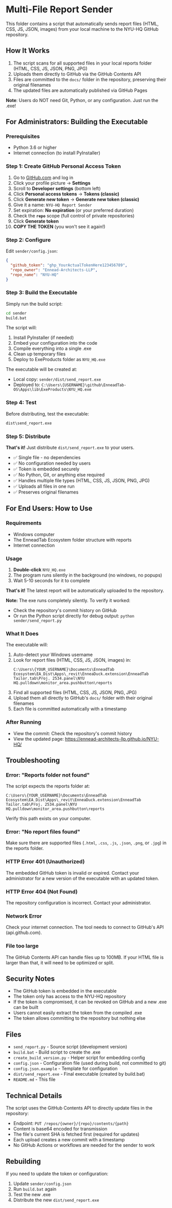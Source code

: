 # Multi-File Report Sender

This folder contains a script that automatically sends report files (HTML, CSS, JS, JSON, images) from your local machine to the NYU-HQ GitHub repository.

## How It Works

1. The script scans for all supported files in your local reports folder (HTML, CSS, JS, JSON, PNG, JPG)
2. Uploads them directly to GitHub via the GitHub Contents API
3. Files are committed to the `docs/` folder in the repository, preserving their original filenames
4. The updated files are automatically published via GitHub Pages

**Note**: Users do NOT need Git, Python, or any configuration. Just run the .exe!

## For Administrators: Building the Executable

### Prerequisites

- Python 3.6 or higher
- Internet connection (to install PyInstaller)

### Step 1: Create GitHub Personal Access Token

1. Go to [GitHub.com](https://github.com) and log in
2. Click your profile picture → **Settings**
3. Scroll to **Developer settings** (bottom left)
4. Click **Personal access tokens** → **Tokens (classic)**
5. Click **Generate new token** → **Generate new token (classic)**
6. Give it a name: `NYU-HQ Report Sender`
7. Set expiration: **No expiration** (or your preferred duration)
8. Check the **`repo`** scope (full control of private repositories)
9. Click **Generate token**
10. **COPY THE TOKEN** (you won't see it again!)

### Step 2: Configure

Edit `sender/config.json`:

```json
{
  "github_token": "ghp_YourActualTokenHere123456789",
  "repo_owner": "Ennead-Architects-LLP",
  "repo_name": "NYU-HQ"
}
```

### Step 3: Build the Executable

Simply run the build script:

```bash
cd sender
build.bat
```

The script will:
1. Install PyInstaller (if needed)
2. Embed your configuration into the code
3. Compile everything into a single .exe
4. Clean up temporary files
5. Deploy to ExeProducts folder as `NYU_HQ.exe`

The executable will be created at:
- Local copy: `sender/dist/send_report.exe`
- Deployed to: `C:\Users\{USERNAME}\github\EnneadTab-OS\Apps\lib\ExeProducts\NYU_HQ.exe`

### Step 4: Test

Before distributing, test the executable:

```bash
dist\send_report.exe
```

### Step 5: Distribute

**That's it!** Just distribute `dist/send_report.exe` to your users.

- ✅ Single file - no dependencies
- ✅ No configuration needed by users
- ✅ Token is embedded securely
- ✅ No Python, Git, or anything else required
- ✅ Handles multiple file types (HTML, CSS, JS, JSON, PNG, JPG)
- ✅ Uploads all files in one run
- ✅ Preserves original filenames

## For End Users: How to Use

### Requirements

- Windows computer
- The EnneadTab Ecosystem folder structure with reports
- Internet connection

### Usage

1. **Double-click** `NYU_HQ.exe`
2. The program runs silently in the background (no windows, no popups)
3. Wait 5-10 seconds for it to complete

**That's it!** The latest report will be automatically uploaded to the repository.

**Note:** The exe runs completely silently. To verify it worked:
- Check the repository's commit history on GitHub
- Or run the Python script directly for debug output: `python sender/send_report.py`

### What It Does

The executable will:
1. Auto-detect your Windows username
2. Look for report files (HTML, CSS, JS, JSON, images) in:
   ```
   C:\Users\{YOUR_USERNAME}\Documents\EnneadTab Ecosystem\EA_Dist\Apps\_revit\EnneaDuck.extension\EnneadTab Tailor.tab\Proj. 2534.panel\NYU HQ.pulldown\monitor_area.pushbutton\reports
   ```
3. Find all supported files (HTML, CSS, JS, JSON, PNG, JPG)
4. Upload them all directly to GitHub's `docs/` folder with their original filenames
5. Each file is committed automatically with a timestamp

### After Running

- View the commit: Check the repository's commit history
- View the updated page: https://ennead-architects-llp.github.io/NYU-HQ/

## Troubleshooting

### Error: "Reports folder not found"

The script expects the reports folder at:
```
C:\Users\{YOUR_USERNAME}\Documents\EnneadTab Ecosystem\EA_Dist\Apps\_revit\EnneaDuck.extension\EnneadTab Tailor.tab\Proj. 2534.panel\NYU HQ.pulldown\monitor_area.pushbutton\reports
```

Verify this path exists on your computer.

### Error: "No report files found"

Make sure there are supported files (`.html`, `.css`, `.js`, `.json`, `.png`, or `.jpg`) in the reports folder.

### HTTP Error 401 (Unauthorized)

The embedded GitHub token is invalid or expired. Contact your administrator for a new version of the executable with an updated token.

### HTTP Error 404 (Not Found)

The repository configuration is incorrect. Contact your administrator.

### Network Error

Check your internet connection. The tool needs to connect to GitHub's API (api.github.com).

### File too large

The GitHub Contents API can handle files up to 100MB. If your HTML file is larger than that, it will need to be optimized or split.

## Security Notes

- The GitHub token is embedded in the executable
- The token only has access to the NYU-HQ repository
- If the token is compromised, it can be revoked on GitHub and a new .exe can be built
- Users cannot easily extract the token from the compiled .exe
- The token allows committing to the repository but nothing else

## Files

- `send_report.py` - Source script (development version)
- `build.bat` - Build script to create the .exe
- `create_build_version.py` - Helper script for embedding config
- `config.json` - Configuration file (used during build, not committed to git)
- `config.json.example` - Template for configuration
- `dist/send_report.exe` - Final executable (created by build.bat)
- `README.md` - This file

## Technical Details

The script uses the GitHub Contents API to directly update files in the repository:
- Endpoint: `PUT /repos/{owner}/{repo}/contents/{path}`
- Content is base64 encoded for transmission
- The file's current SHA is fetched first (required for updates)
- Each upload creates a new commit with a timestamp
- No GitHub Actions or workflows are needed for the sender to work

## Rebuilding

If you need to update the token or configuration:

1. Update `sender/config.json`
2. Run `build.bat` again
3. Test the new .exe
4. Distribute the new `dist/send_report.exe`
